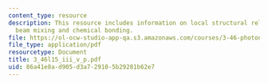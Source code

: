 ```yaml
---
content_type: resource
description: This resource includes information on local structural relaxation, ion
  beam mixing and chemical bonding.
file: https://ol-ocw-studio-app-qa.s3.amazonaws.com/courses/3-46-photonic-materials-and-devices-spring-2006/86a41e8ad905d3a729105b29281b62e7_3_46l15_iii_v_p.pdf
file_type: application/pdf
resourcetype: Document
title: 3_46l15_iii_v_p.pdf
uid: 86a41e8a-d905-d3a7-2910-5b29281b62e7
---
```


